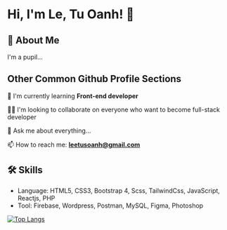 
# Hi, I'm Le, Tu Oanh! 👋


## 🚀 About Me
I'm a pupil...


## Other Common Github Profile Sections

🌱 I'm currently learning **Front-end developer**

👯‍♀️ I'm looking to collaborate on everyone who want to become full-stack developer

💬 Ask me about everything...

📫 How to reach me: **leetusoanh@gmail.com**



## 🛠 Skills
- Language: HTML5, CSS3, Bootstrap 4, Scss, TailwindCss, JavaScript, Reactjs, PHP
- Tool: Firebase, Wordpress, Postman, MySQL, Figma, Photoshop

[![Top Langs](https://github-readme-stats.vercel.app/api/top-langs/?username=whiwf&layout=compact&theme=radical)](https://github.com/anuraghazra/github-readme-stats)
